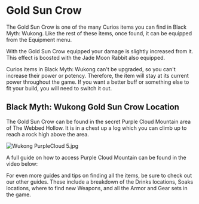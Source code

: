 # Gold Sun Crow

The Gold Sun Crow is one of the many Curios items you can find in Black Myth: Wukong. Like the rest of these items, once found, it can be equipped from the Equipment menu. 

With the Gold Sun Crow equipped your damage is slightly increased from it. This effect is boosted with the Jade Moon Rabbit also equipped. 

Curios items in Black Myth: Wukong can't be upgraded, so you can't increase their power or potency. Therefore, the item will stay at its current power throughout the game. If you want a better buff or something else to fit your build, you will need to switch it out. 

## Black Myth: Wukong Gold Sun Crow Location

The Gold Sun Crow can be found in the secret Purple Cloud Mountain area of The Webbed Hollow. It is in a chest up a log which you can climb up to reach a rock high above the area. 

![Wukong PurpleCloud 5.jpg](https://oyster.ignimgs.com/mediawiki/apis.ign.com/black-myth-wukong/c/cd/Wukong_PurpleCloud_5.jpg)

A full guide on how to access Purple Cloud Mountain can be found in the video below: 

For even more guides and tips on finding all the items, be sure to check out our other guides. These include a breakdown of the Drinks locations, Soaks locations, where to find new Weapons, and all the Armor and Gear sets in the game. 
